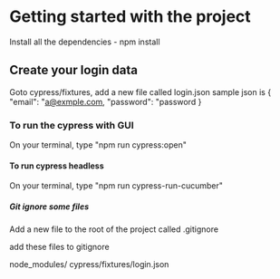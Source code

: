 # Getting started with the project

Install all the dependencies - npm install

## Create your login data

Goto cypress/fixtures, add a new file called login.json
sample json is 
{
    "email": "a@exmple.com,
    "password": "password
}

### To run the cypress with GUI

On your terminal, type "npm run cypress:open"

#### To run cypress headless 

On your terminal, type "npm run cypress-run-cucumber"

##### Git ignore some files

Add a new file to the root of the project called .gitignore

add these files to gitignore

node_modules/
cypress/fixtures/login.json